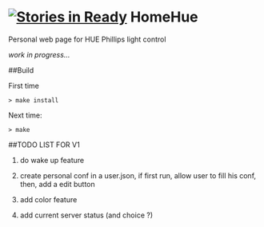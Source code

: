 [![Stories in Ready](https://badge.waffle.io/ronandrouglazet/homehue.png?label=ready&title=Ready)](https://waffle.io/ronandrouglazet/homehue)
HomeHue
=======

Personal web page for HUE Phillips light control

*work in progress...*

##Build

First time

    > make install

Next time:

    > make

##TODO LIST FOR V1

1. do wake up feature

2. create personal conf in a user.json, if first run, allow user to fill his conf, then, add a edit button

3. add color feature

4. add current server status (and choice ?)
